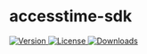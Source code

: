 # accesstime-sdk

<p>
  <a href="https://www.npmjs.com/package/@accesstimeio/accesstime-sdk">
    <picture>
      <source srcset="https://img.shields.io/npm/v/@accesstimeio/accesstime-sdk">
      <img src="https://img.shields.io/npm/v/@accesstimeio/accesstime-sdk" alt="Version">
    </picture>
  </a>
  <a href="https://github.com/accesstimeio/accesstime-sdk/blob/main/LICENSE">
    <picture>
      <source srcset="https://img.shields.io/npm/l/@accesstimeio/accesstime-sdk">
      <img src="https://img.shields.io/npm/l/@accesstimeio/accesstime-sdk" alt="License">
    </picture>
  </a>
  <a href="https://www.npmjs.com/package/@accesstimeio/accesstime-sdk">
    <picture>
      <source srcset="https://img.shields.io/npm/dw/@accesstimeio/accesstime-sdk">
      <img src="https://img.shields.io/npm/dw/@accesstimeio/accesstime-sdk" alt="Downloads">
    </picture>
  </a>
</p>
